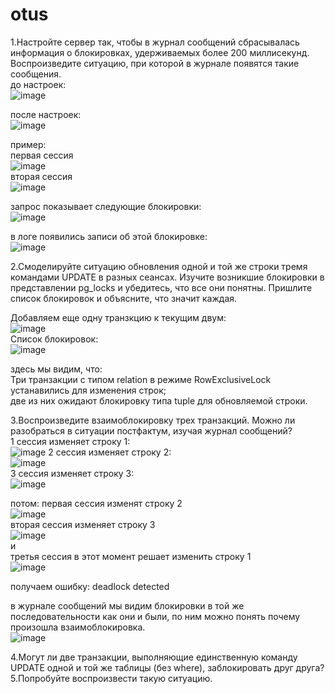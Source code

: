 # otus
1.Настройте сервер так, чтобы в журнал сообщений сбрасывалась информация о блокировках, удерживаемых более 200 миллисекунд. Воспроизведите ситуацию, при которой в журнале появятся такие сообщения.   
до настроек:  
![image](https://user-images.githubusercontent.com/108919955/184071002-6c11dfa3-08b2-4f73-83c6-e76e182ed10d.png)  
  
после настроек:  
![image](https://user-images.githubusercontent.com/108919955/184072158-c42685b0-b216-462b-a72c-946fc2008f27.png)  
  
 пример:  
 первая сессия  
 ![image](https://user-images.githubusercontent.com/108919955/184470550-46e327a1-bfb2-430d-86d8-d2268c8818c7.png)  
 вторая сессия  
 ![image](https://user-images.githubusercontent.com/108919955/184470610-2fa87ff6-9834-4a30-8e72-eedeee5a42d2.png)  

запрос показывает следующие блокировки:  
![image](https://user-images.githubusercontent.com/108919955/184470723-320e7498-6594-48da-b54a-e535e8da0eca.png)
  
в логе появились записи об этой блокировке:  
![image](https://user-images.githubusercontent.com/108919955/184470770-59dc5c00-d780-4907-a8ad-1e8116798819.png)  
  
2.Смоделируйте ситуацию обновления одной и той же строки тремя командами UPDATE в разных сеансах. Изучите возникшие блокировки в представлении pg_locks и убедитесь, что все они понятны. Пришлите список блокировок и объясните, что значит каждая.   
  
Добавляем еще одну транзкцию к текущим двум:  
![image](https://user-images.githubusercontent.com/108919955/184472926-f35c47b4-5af3-4c71-bd3a-b1894689e443.png)  
Список блокировок:  
![image](https://user-images.githubusercontent.com/108919955/184472883-b109b18e-3e84-40fc-91a2-5bd6bca932a3.png)  
  
здесь мы видим, что:  
Три транзакции с типом relation в режиме RowExclusiveLock устанавились для изменения строк;  
две из них ожидают блокировку типа tuple для обновляемой строки.


3.Воспроизведите взаимоблокировку трех транзакций. Можно ли разобраться в ситуации постфактум, изучая журнал сообщений?  
1 сессия изменяет строку 1:  
![image](https://user-images.githubusercontent.com/108919955/184475251-19cbc4e9-31c4-48cf-aaee-1a87d8563b6f.png)
2 сессия изменяет строку 2:  
![image](https://user-images.githubusercontent.com/108919955/184475274-2a760154-8295-46a7-a5e5-5a23ebadd9f8.png)  
3 сессия изменяет строку 3:  
![image](https://user-images.githubusercontent.com/108919955/184475290-4c903033-43e1-4d42-bd78-0bc68c3a02e7.png)  
  
потом:
первая сессия изменят строку 2  
![image](https://user-images.githubusercontent.com/108919955/184475362-dd934b60-1c76-4f1b-8ac2-da1bd0fb8aa6.png)  
вторая сессия изменяет строку 3  
![image](https://user-images.githubusercontent.com/108919955/184475389-edcfc2c2-d8dc-4923-8dcd-f9a8eff028c8.png)  
и  
третья сессия в этот момент решает изменить строку 1  
![image](https://user-images.githubusercontent.com/108919955/184475425-7791ca74-fecf-4d9d-a113-dfde1b51df82.png)  
  
получаем ошибку: deadlock detected    

в журнале сообщений мы видим блокировки в той же последовательности как они и были, по ним можно понять почему произошла взаимоблокировка.  
![image](https://user-images.githubusercontent.com/108919955/184475697-0ca85e2c-0888-49dd-9db8-bd0aa8a7c026.png)  


4.Могут ли две транзакции, выполняющие единственную команду UPDATE одной и той же таблицы (без where), заблокировать друг друга?  
5.Попробуйте воспроизвести такую ситуацию.  


